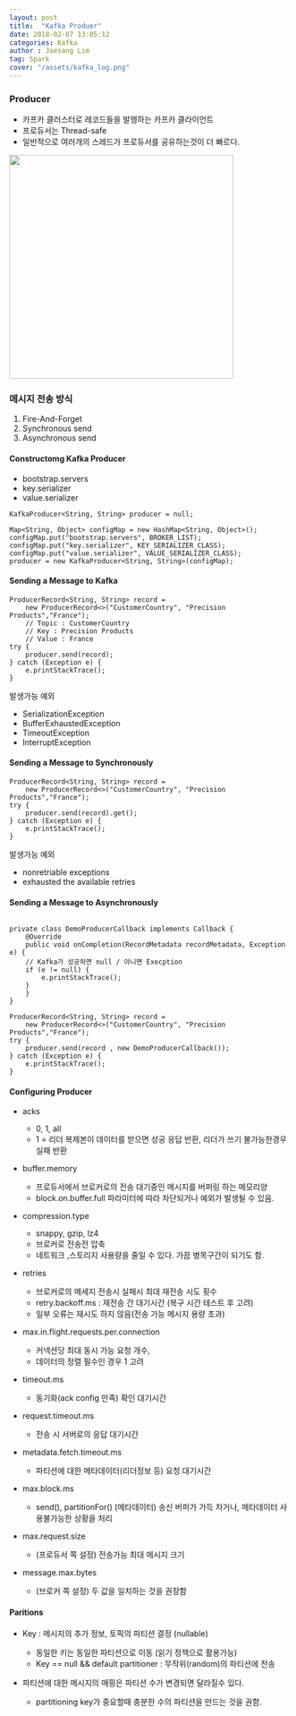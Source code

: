 ```yaml
---
layout: post
title:  "Kafka Produer"
date: 2018-02-07 13:05:12
categories: Kafka
author : Jaesang Lim
tag: Spark
cover: "/assets/kafka_log.png"
---
```


### Producer 

- 카프카 클러스터로 레코드들을 발행하는 카프카 클라이언트
- 프로듀서는 Thread-safe
- 일반적으로 여러개의 스레드가 프로듀서를 공유하는것이 더 빠르다.

<img src="https://user-images.githubusercontent.com/12586821/47785855-51d60180-dd4d-11e8-98c0-4e10b7b092e1.png" height="400"/>

### 메시지 전송 방식
1. Fire-And-Forget
2. Synchronous send
3. Asynchronous send

#### Constructomg Kafka Producer 
* bootstrap.servers
* key.serializer
* value.serializer 

```
KafkaProducer<String, String> producer = null;

Map<String, Object> configMap = new HashMap<String, Object>();
configMap.put("bootstrap.servers", BROKER_LIST);
configMap.put("key.serializer", KEY_SERIALIZER_CLASS);
configMap.put("value.serializer", VALUE_SERIALIZER_CLASS);
producer = new KafkaProducer<String, String>(configMap);

```

#### Sending a Message to Kafka ####
```
ProducerRecord<String, String> record =
	new ProducerRecord<>("CustomerCountry", "Precision Products","France");
    // Topic : CustomerCountry
    // Key : Precision Products
    // Value : France
try {
	producer.send(record);
} catch (Exception e) {
	e.printStackTrace();
}
```
발생가능 예외
- SerializationException
- BufferExhaustedException
- TimeoutException
- InterruptException


#### Sending a Message to Synchronously ####

```
ProducerRecord<String, String> record =
	new ProducerRecord<>("CustomerCountry", "Precision Products","France");
try {
	producer.send(record).get();
} catch (Exception e) {
	e.printStackTrace();
}
```
발생가능 예외
- nonretriable exceptions
- exhausted the available retries


#### Sending a Message to Asynchronously ####

```

private class DemoProducerCallback implements Callback {
	@Override
	public void onCompletion(RecordMetadata recordMetadata, Exception e) {
    // Kafka가 성공하면 null / 아니면 Execption
	if (e != null) {
		e.printStackTrace();
	}
	}
}

ProducerRecord<String, String> record =
	new ProducerRecord<>("CustomerCountry", "Precision Products","France");
try {
	producer.send(record , new DemoProducerCallback());
} catch (Exception e) {
	e.printStackTrace();
}
```


#### Configuring Producer

* acks
	* 0, 1, all
	* 1 = 리더 복제본이 데이터를 받으면 성공 응답 반환, 리더가 쓰기 불가능한경우 실패 반환

* buffer.memory 
	* 프로듀서에서 브로커로의 전송 대기중인 메시지를 버퍼링 하는 메모리양 
	* block.on.buffer.full 파라미터에 따라 차단되거나 예외가 발생될 수 있음.

* compression.type
	* snappy, gzip, lz4
	* 브로커로 전송전 압축
	* 네트워크 ,스토리지 사용량을 줄일 수 있다. 가끔 병목구간이 되기도 함.

* retries 
	* 브로커로의 메세지 전송시 실패시 최대 재전송 시도 횟수
  	* retry.backoff.ms : 재전송 간 대기시간 (복구 시간 테스트 후 고려)
    * 일부 오류는 재시도 하지 않음(전송 가능 메시지 용량 초과)

* max.in.flight.requests.per.connection 
	*  커넥션당 최대 동시 가능 요청 개수,
	*  데이터의 정렬 필수인 경우 1 고려

* timeout.ms 
	* 동기화(ack config 만족) 확인 대기시간

* request.timeout.ms 
	* 전송 시 서버로의 응답 대기시간

* metadata.fetch.timeout.ms 
	* 파티션에 대한 메타데이터(리더정보 등) 요청 대기시간
	
* max.block.ms
	* send(), partitionFor() (메타데이터) 송신 버퍼가 가득 차거나, 메타데이터 사용불가능한 상황을 처리
	
* max.request.size 
	* (프로듀서 쪽 설정) 전송가능 최대 메시지 크기 

* message.max.bytes 
	* (브로커 쪽 설정) 두 값을 일치하는 것을 권장함


#### Paritions

- Key : 메시지의 추가 정보, 토픽의 파티션 결정 (nullable)
	- 동일한 키는 동일한 파티션으로 이동 (읽기 정책으로 활용가능)
	- Key == null && default partitioner : 무작위(random)의 파티션에 전송

- 파티션에 대한 메시지의 매핑은 파티션 수가 변경되면 달라질수 있다.
	- partitioning key가 중요할때 충분한 수의 파티션을 만드는 것을 권함.




